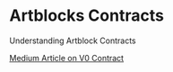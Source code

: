# Artblocks Contracts
Understanding Artblock Contracts

[Medium Article on V0 Contract](https://tomterado.medium.com/understanding-artblocks-v0-contract-ab03387827e7?postPublishedType=repub)
